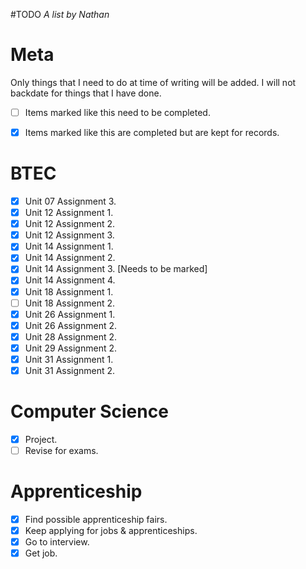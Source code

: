 #TODO
*A list by Nathan*

# Meta
Only things that I need to do at time of writing will be added. I will not backdate for things that I have done.

* [ ] Items marked like this need to be completed.

* [x] Items marked like this are completed but are kept for records.

# BTEC
* [x] Unit 07 Assignment 3.
* [x] Unit 12 Assignment 1.
* [x] Unit 12 Assignment 2.
* [x] Unit 12 Assignment 3.
* [x] Unit 14 Assignment 1.
* [x] Unit 14 Assignment 2.
* [x] Unit 14 Assignment 3. [Needs to be marked]
* [x] Unit 14 Assignment 4.
* [x] Unit 18 Assignment 1.
* [ ] Unit 18 Assignment 2.
* [x] Unit 26 Assignment 1.
* [x] Unit 26 Assignment 2.
* [x] Unit 28 Assignment 2.
* [x] Unit 29 Assignment 2.
* [x] Unit 31 Assignment 1.
* [x] Unit 31 Assignment 2.

# Computer Science
* [x] Project.
* [ ] Revise for exams.

# Apprenticeship
* [x] Find possible apprenticeship fairs.
* [x] Keep applying for jobs & apprenticeships.
* [x] Go to interview.
* [x] Get job.

